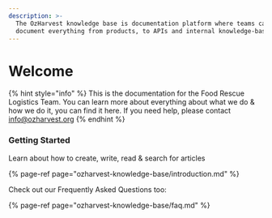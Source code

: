 ```yaml
---
description: >-
  The OzHarvest knowledge base is documentation platform where teams can
  document everything from products, to APIs and internal knowledge-bases.
---
```


# Welcome

{% hint style="info" %}
 This is the documentation for the Food Rescue Logistics Team. You can learn more about everything about what we do & how we do it, you can find it here. If you need help, please contact info@ozharvest.org 
{% endhint %}

### Getting Started

Learn about how to create, write, read & search for articles

{% page-ref page="ozharvest-knowledge-base/introduction.md" %}

Check out our Frequently Asked Questions too:

{% page-ref page="ozharvest-knowledge-base/faq.md" %}



